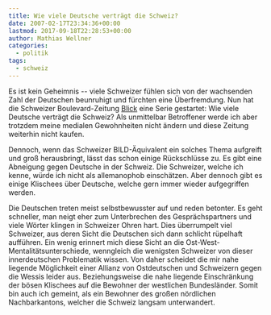 ```yaml
---
title: Wie viele Deutsche verträgt die Schweiz?
date: 2007-02-17T23:34:36+00:00
lastmod: 2017-09-18T22:28:53+00:00
author: Mathias Wellner
categories:
  - politik
tags:
  - schweiz
---
```

Es ist kein Geheimnis -- viele Schweizer fühlen sich von der wachsenden Zahl der Deutschen beunruhigt und fürchten eine Überfremdung. Nun hat die Schweizer Boulevard-Zeitung [Blick](http://www.blick.ch) eine Serie gestartet: Wie viele Deutsche verträgt die Schweiz? Als unmittelbar Betroffener werde ich aber trotzdem meine medialen Gewohnheiten nicht ändern und diese Zeitung weiterhin nicht kaufen.

Dennoch, wenn das Schweizer BILD-Äquivalent ein solches Thema aufgreift und groß herausbringt, lässt das schon einige Rückschlüsse zu. Es gibt eine Abneigung gegen Deutsche in der Schweiz. Die Schweizer, welche ich kenne, würde ich nicht als allemanophob einschätzen. Aber dennoch gibt es einige Klischees über Deutsche, welche gern immer wieder aufgegriffen werden.

Die Deutschen treten meist selbstbewusster auf und reden betonter. Es geht schneller, man neigt eher zum Unterbrechen des Gesprächspartners und viele Wörter klingen in Schweizer Ohren hart. Dies überrumpelt viel Schweizer, aus deren Sicht die Deutschen sich dann schlicht rüpelhaft aufführen. Ein wenig erinnert mich diese Sicht an die Ost-West-Mentalitätsunterschiede, wenngleich die wenigsten Schweizer von dieser innerdeutschen Problematik wissen. Von daher scheidet die mir nahe liegende Möglichkeit einer Allianz von Ostdeutschen und Schweizern gegen die Wessis leider aus. Beziehungsweise die nahe liegende Einschränkung der bösen Klischees auf die Bewohner der westlichen Bundesländer. Somit bin auch ich gemeint, als ein Bewohner des großen nördlichen Nachbarkantons, welcher die Schweiz langsam unterwandert.